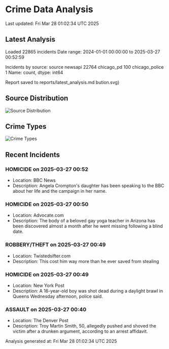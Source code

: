 # Crime Data Analysis
Last updated: Fri Mar 28 01:02:34 UTC 2025

## Latest Analysis

Loaded 22865 incidents
Date range: 2024-01-01 00:00:00 to 2025-03-27 00:52:59

Incidents by source:
source
newsapi           22764
chicago_pd          100
chicago_police        1
Name: count, dtype: int64

Report saved to reports/latest_analysis.md
bution.svg)

## Source Distribution
![Source Distribution](images/source_distribution.svg)

## Crime Types
![Crime Types](images/crime_types.svg)

## Recent Incidents

### HOMICIDE on 2025-03-27 00:52
- Location: BBC News
- Description: Angela Crompton's daughter has been speaking to the BBC about her life and the campaign in her name.


### HOMICIDE on 2025-03-27 00:50
- Location: Advocate.com
- Description: The body of a beloved gay yoga teacher in Arizona has been discovered almost a month after he went missing following a blind date.


### ROBBERY/THEFT on 2025-03-27 00:49
- Location: Twistedsifter.com
- Description: This cost him way more than he ever saved from stealing


### HOMICIDE on 2025-03-27 00:49
- Location: New York Post
- Description: A 16-year-old boy was shot dead during a daylight brawl in Queens Wednesday afternoon, police said.


### ASSAULT on 2025-03-27 00:40
- Location: The Denver Post
- Description: Troy Martin Smith, 50, allegedly pushed and shoved the victim after a drunken argument, according to an arrest affidavit.

Analysis generated at: Fri Mar 28 01:02:34 UTC 2025
